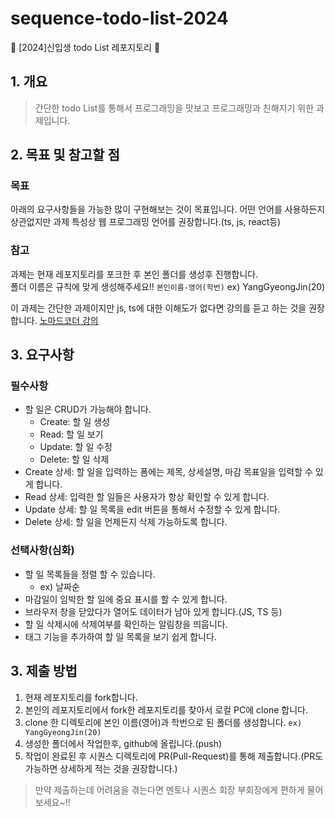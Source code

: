 # sequence-todo-list-2024

🌹 [2024]신입생 todo List 레포지토리 🌹

## 1. 개요

> 간단한 todo List를 통해서 프로그래밍을 맛보고 프로그래밍과 친해지기 위한 과제입니다.

## 2. 목표 및 참고할 점

### 목표

아래의 요구사항들을 가능한 많이 구현해보는 것이 목표입니다. 어떤 언어를 사용하든지 상관없지만 과제 특성상 웹 프로그래밍 언어를 권장합니다.(ts, js, react등)

### 참고

과제는 현재 레포지토리를 포크한 후 본인 폴더를 생성후 진행합니다.  
폴더 이름은 규칙에 맞게 생성해주세요!!
`본인이름-영어(학번)` ex) YangGyeongJin(20)

이 과제는 간단한 과제이지만 js, ts에 대한 이해도가 없다면 강의를 듣고 하는 것을 권장합니다.
[노마드코더 강의](https://nomadcoders.co/javascript-for-beginners)

## 3. 요구사항

### 필수사항

- 할 일은 CRUD가 가능해야 합니다.
  - Create: 할 일 생성
  - Read: 할 일 보기
  - Update: 할 일 수정
  - Delete: 할 일 삭제
- Create 상세: 할 일을 입력하는 폼에는 제목, 상세설명, 마감 목표일을 입력할 수 있게 합니다.
- Read 상세: 입력한 할 일들은 사용자가 항상 확인할 수 있게 합니다.
- Update 상세: 할 일 목록을 edit 버튼을 통해서 수정할 수 있게 합니다.
- Delete 상세: 할 일을 언제든지 삭제 가능하도록 합니다.

### 선택사항(심화)

- 할 일 목록들을 정렬 할 수 있습니다.
  - ex) 날짜순
- 마감일이 임박한 할 일에 중요 표시를 할 수 있게 합니다.
- 브라우저 창을 닫았다가 열어도 데이터가 남아 있게 합니다.(JS, TS 등)
- 할 일 삭제시에 삭제여부를 확인하는 알림창을 띄웁니다.
- 태그 기능을 추가하여 할 일 목록을 보기 쉽게 합니다.

## 3. 제출 방법

1. 현재 레포지토리를 fork합니다.
2. 본인의 레포지토리에서 fork한 레포지토리를 찾아서 로컬 PC에 clone 합니다.
3. clone 한 디렉토리에 본인 이름(영어)과 학번으로 된 폴더를 생성합니다. `ex) YangGyeongJin(20)`
4. 생성한 폴더에서 작업한후, github에 올립니다.(push)
5. 작업이 완료된 후 시퀀스 디렉토리에 PR(Pull-Request)를 통해 제출합니다.(PR도 가능하면 상세하게 적는 것을 권장합니다.)

> 만약 제출하는데 어려움을 겪는다면 멘토나 시퀀스 회장 부회장에게 편하게 물어보세요~!!

